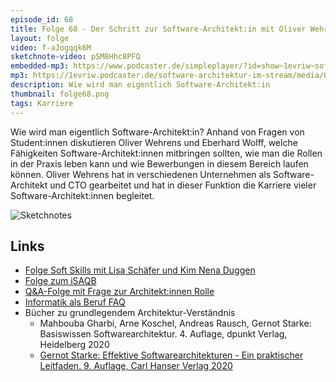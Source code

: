 ```yaml
---
episode_id: 68
title: Folge 68 - Der Schritt zur Software-Architekt:in mit Oliver Wehrens
layout: folge
video: f-aJogqqk6M
sketchnote-video: pSM8Hhc8PFQ
embedded-mp3: https://www.podcaster.de/simpleplayer/?id=show~1evriw~software-architektur-im-stream~pod-a2ca7bfa39953f7c362ca7cc19&v=1627366032
mp3: https://1evriw.podcaster.de/software-architektur-im-stream/media/OliverWehrensSchrittSoftwareArchitektin.mp3
description: Wie wird man eigentlich Software-Architekt:in
thumbnail: folge68.png
tags: Karriere
---
```


Wie wird man eigentlich Software-Architekt:in? Anhand von Fragen von
Student:innen diskutieren Oliver Wehrens und Eberhard Wolff, welche
Fähigkeiten Software-Architekt:innen mitbringen sollten, wie man die
Rollen in der Praxis leben kann und wie Bewerbungen in diesem Bereich
laufen können. Oliver Wehrens hat in verschiedenen Unternehmen als
Software-Architekt und CTO gearbeitet und hat in dieser Funktion die
Karriere vieler Software-Architekt:innen begleitet.

![Sketchnotes](/sketchnotes/folge68.jpg)

## Links

* [Folge Soft Skills mit Lisa Schäfer und Kim Nena
  Duggen](https://software-architektur.tv/2021/06/18/folge63.html)
* [Folge zum
  iSAQB](https://software-architektur.tv/2020/06/26/folge003.html)
* [Q&A-Folge mit Frage zur Architekt:innen
  Rolle](https://software-architektur.tv/2020/07/17/folge007.html)
* [Informatik als Beruf FAQ](https://github.com/ewolff/InformatikFAQ)
* Bücher zu grundlegendem Architektur-Verständnis
  * Mahbouba Gharbi, Arne Koschel, Andreas Rausch, Gernot Starke:
  Basiswissen Softwarearchitektur. 4. Auflage, dpunkt Verlag,
  Heidelberg 2020
  * [Gernot Starke: Effektive Softwarearchitekturen - Ein praktischer
    Leitfaden. 9. Auflage, Carl Hanser Verlag
    2020](https://esabuch.de)
	
